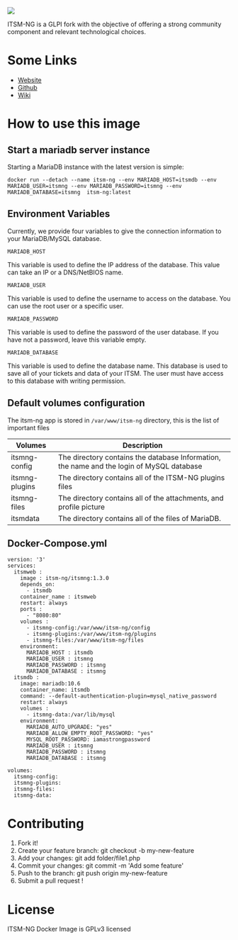 
![](https://static.wixstatic.com/media/e5b7d4_f67ff8c629844818a6e3e43550cb1e17~mv2.png/v1/fill/w_348,h_122,al_c,q_85,usm_0.66_1.00_0.01,enc_auto/Original%20on%20Transparent.png)

ITSM-NG is a GLPI fork with the objective of offering a strong community component and relevant technological choices.


# Some Links
  - [Website](https://www.itsm-ng.com)
  - [Github](https://github.com/itsmng)
  - [Wiki](https://wiki.itsm-ng.org)

# How to use this image
## Start a mariadb server instance
Starting a MariaDB instance with the latest version is simple:

```
docker run --detach --name itsm-ng --env MARIADB_HOST=itsmdb --env MARIADB_USER=itsmng --env MARIADB_PASSWORD=itsmng --env MARIADB_DATABASE=itsmng  itsm-ng:latest
```

## Environment Variables
Currently, we provide four variables to give the connection information to your MariaDB/MySQL database.

`MARIADB_HOST`

This variable is used to define the IP address of the database. This value can take an IP or a DNS/NetBIOS name.

`MARIADB_USER`

This variable is used to define the username to access on the database. You can use the root user or a specific user.

`MARIADB_PASSWORD`

This variable is used to define the password of the user database. If you have not a password, leave this variable empty.

`MARIADB_DATABASE`

This variable is used to define the database name. This database is used to save all of your tickets and data of your ITSM.
The user must have access to this database with writing permission.

## Default volumes configuration
The itsm-ng app is stored in `/var/www/itsm-ng` directory, this is the list of important files

| Volumes        | Description                                                                   |
|----------------|-------------------------------------------------------------------------------|
| itsmng-config  | The directory contains the database Information, the name and the login of MySQL database |
| itsmng-plugins | The directory contains all of the ITSM-NG plugins files                                  |
| itsmng-files   | The directory contains all of the attachments, and profile picture                      |
| itsmdata       | The directory contains all of the files of MariaDB.                                     |

## Docker-Compose.yml
```
version: '3'
services:
  itsmweb :
    image : itsm-ng/itsmng:1.3.0
    depends_on:
      - itsmdb
    container_name : itsmweb
    restart: always
    ports :
      - "8080:80"
    volumes :
      - itsmng-config:/var/www/itsm-ng/config
      - itsmng-plugins:/var/www/itsm-ng/plugins
      - itsmng-files:/var/www/itsm-ng/files
    environment:
      MARIADB_HOST : itsmdb
      MARIADB_USER : itsmng
      MARIADB_PASSWORD : itsmng
      MARIADB_DATABASE : itsmng
  itsmdb :
    image: mariadb:10.6
    container_name: itsmdb
    command: --default-authentication-plugin=mysql_native_password
    restart: always
    volumes :
      - itsmng-data:/var/lib/mysql
    environment:
      MARIADB_AUTO_UPGRADE: "yes"
      MARIADB_ALLOW_EMPTY_ROOT_PASSWORD: "yes"
      MYSQL_ROOT_PASSWORD: iamastrongpassword
      MARIADB_USER : itsmng
      MARIADB_PASSWORD : itsmng
      MARIADB_DATABASE : itsmng

volumes:
  itsmng-config:
  itsmng-plugins:
  itsmng-files:
  itsmng-data:
```

# Contributing

1. Fork it!
2. Create your feature branch: git checkout -b my-new-feature
3. Add your changes: git add folder/file1.php
4. Commit your changes: git commit -m 'Add some feature'
5. Push to the branch: git push origin my-new-feature
6. Submit a pull request !


# License

ITSM-NG Docker Image is GPLv3 licensed
